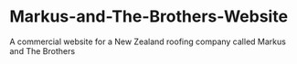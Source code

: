 # Markus-and-The-Brothers-Website
A commercial website for a New Zealand roofing company called Markus and The Brothers
